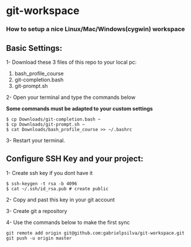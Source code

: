 # git-workspace
### How to setup a nice Linux/Mac/Windows(cygwin) workspace

## Basic Settings:

1- Download these 3 files of this repo to your local pc: 

1. bash_profile_course
2. git-completion.bash
3. git-prompt.sh

2- Open your terminal and type the commands below

**Some commands must be adapted to your custom settings**
```shell
$ cp Downloads/git-completion.bash ~
$ cp Downloads/git-prompt.sh ~
$ cat Downloads/bash_profile_course >> ~/.bashrc
```

3- Restart your terminal.


## Configure SSH Key and your project:

1- Create ssh key if you dont have it
```shell
$ ssh-keygen -t rsa -b 4096
$ cat ~/.ssh/id_rsa.pub # create public
```
2- Copy and past this key in your git account

3- Create git a repository

4- Use the commands below to make the first sync
```shell
git remote add origin git@github.com:gabrielpsilva/git-workspace.git
git push -u origin master
```



